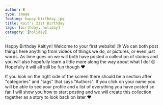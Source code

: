 ```yaml
---
author: B
type: image
featimg: happy-birthday.jpg
title: Kait's 21st Birthday
tags: [birthday, holiday]
category: [holiday]
---
```

Happy Birthday Kaitlyn! 
Welcome to your first website! 😘 
We can both post things here anything from videos of things we do, or pictures, or even just words. As time goes on we will both have posted a collection of stories and you will also hopefully learn a little more along the way about what I do! 😉 Hopefully it will all still be fun though ❤️ 

If you look on the right side of the screen there should be a section after "categories" and "tags" that says "Authors". If you click on your name you will be able to see your profile and a list of everything you have posted so far. I will show you how to start posting and we will create this collection together as a story to look back on later ❤️
<br>